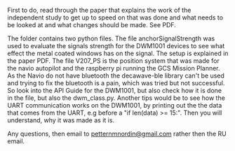 First to do, read through the paper that explains the work of the independent study to get up to speed on that was done and what needs to be looked at and what changes should be made. See PDF.

The folder contains two python files. 
The file anchorSignalStrength was used to evaluate the signals strength for the DWM1001 devices to see what effect the metal coated windows has on the signal. The setup is explained in the paper PDF.
The file V207_PS is the position system that was made for the navio autopilot and the raspberry pi running the GCS Mission Planner. As the Navio do not have bluetooth the decawave-ble library can't be used and trying to fix the bluetooth is a pain, which was tried but not successful.
So look into the API Guide for the DWM1001, but also check how it is done in the file, but also the dwm_class.py.
Another tips would be to see how the UART communication works on the DWM1001, by printing out the the data that comes from the UART, e.g before a  "if len(data) >= 15:".
Then you will understand, why it was made as it is.

Any questions, then email to petternmnordin@gmail.com
rather then the RU email.
